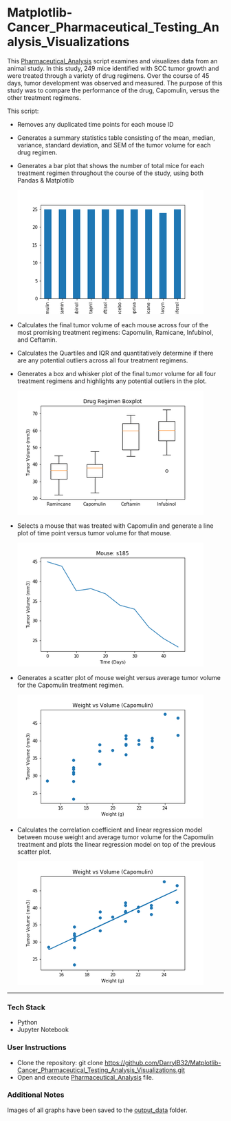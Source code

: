 # Matplotlib-Cancer_Pharmaceutical_Testing_Analysis_Visualizations
This [Pharmaceutical_Analysis](Pharmaceutical_Analysis.ipynb) script examines and visualizes data from an animal study. In this study, 249 mice identified with SCC tumor growth and were treated through a variety of drug regimens. Over the course of 45 days, tumor development was observed and measured. The purpose of this study was to compare the performance of the drug, Capomulin, versus the other treatment regimens. 

This script:
* Removes any duplicated time points for each mouse ID

* Generates a summary statistics table consisting of the mean, median, variance, standard deviation, and SEM of the tumor volume for each drug regimen.

* Generates a bar plot that shows the number of total mice for each treatment regimen throughout the course of the study, using both Pandas & Matplotlib

    ![bar-mice_count_per_drug](output_data/bar-mice_count_per_drug.png)

* Calculates the final tumor volume of each mouse across four of the most promising treatment regimens: Capomulin, Ramicane, Infubinol, and Ceftamin. 

* Calculates the Quartiles and IQR and quantitatively determine if there are any potential outliers across all four treatment regimens.

* Generates a box and whisker plot of the final tumor volume for all four treatment regimens and highlights any potential outliers in the plot.

    ![boxplot-tumor_vol_RCCI](output_data/boxplot-tumor_vol_RCCI.png)

* Selects a mouse that was treated with Capomulin and generate a line plot of time point versus tumor volume for that mouse.

    ![line-mouses185_tumor_vs_time](output_data/line-mouses185_tumor_vs_time.png)

* Generates a scatter plot of mouse weight versus average tumor volume for the Capomulin treatment regimen.

    ![scatter-capomulin_weight_vs_volume](output_data/scatter-capomulin_weight_vs_volume.png)

* Calculates the correlation coefficient and linear regression model between mouse weight and average tumor volume for the Capomulin treatment and plots the linear regression model on top of the previous scatter plot.

    ![linreg-capomulin_weight_vs_volume](output_data/linreg-capomulin_weight_vs_volume.png)
- - -
### Tech Stack
* Python
* Jupyter Notebook
### User Instructions
* Clone the repository: git clone https://github.com/DarrylB32/Matplotlib-Cancer_Pharmaceutical_Testing_Analysis_Visualizations.git 
* Open and execute [Pharmaceutical_Analysis](Pharmaceutical_Analysis.ipynb) file.
 
### Additional Notes
Images of all graphs have been saved to the [output_data](output_data) folder.